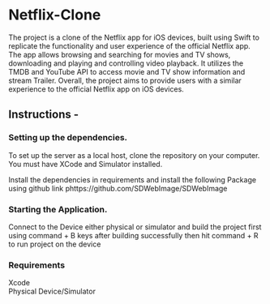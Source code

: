 # Netflix-Clone

The project is a clone of the Netflix app for iOS devices, built using Swift  to replicate the functionality and user experience of the official Netflix app. The app allows browsing and searching for movies and TV shows, downloading and playing and controlling video playback. 
It utilizes the TMDB and YouTube API to access movie and TV show information and stream Trailer. 
Overall, the project aims to provide users with a similar experience to the official Netflix app on iOS devices.


## Instructions - 
  
  ### Setting up the dependencies.
  To set up the server as a local host, clone the repository on your computer.
  You must have XCode and Simulator installed.
  
  Install the dependencies in requirements and install the following Package using github link phttps://github.com/SDWebImage/SDWebImage
  
  
  ### Starting the Application.
  Connect to the Device either physical or simulator and build the project first using command + B keys
  after building successfully then hit command + R to run project on the device
  
  
                                         
### Requirements                    
Xcode                              
Physical Device/Simulator          


